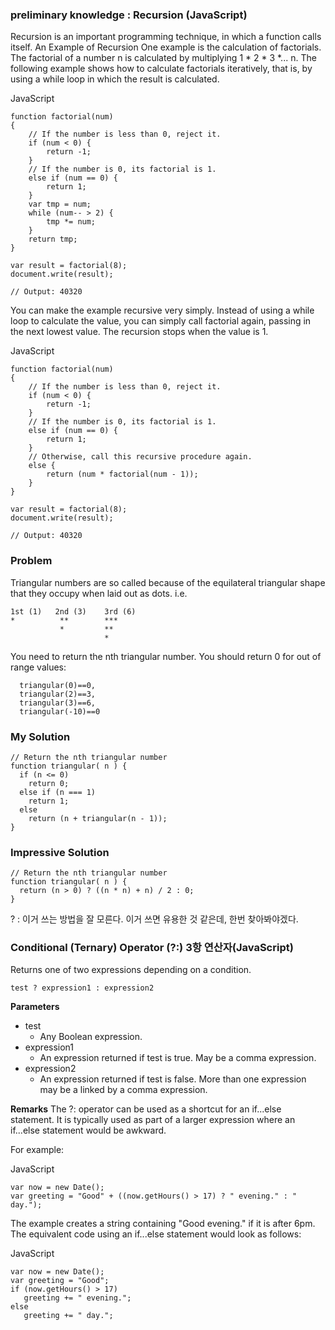 ### preliminary knowledge : Recursion (JavaScript)

Recursion is an important programming technique, in which a function calls itself.
An Example of Recursion
One example is the calculation of factorials. The factorial of a number n is calculated by multiplying 1 * 2 * 3 *... n. The following example shows how to calculate factorials iteratively, that is, by using a while loop in which the result is calculated.

JavaScript

	function factorial(num)
	{
	    // If the number is less than 0, reject it.
	    if (num < 0) {
	        return -1;
	    }
	    // If the number is 0, its factorial is 1.
	    else if (num == 0) {
	        return 1;
	    }
	    var tmp = num;
	    while (num-- > 2) {
	        tmp *= num;
	    }
	    return tmp;
	}

	var result = factorial(8);
	document.write(result);

	// Output: 40320

You can make the example recursive very simply. Instead of using a while loop to calculate the value, you can simply call factorial again, passing in the next lowest value. The recursion stops when the value is 1.

JavaScript

	function factorial(num)
	{
	    // If the number is less than 0, reject it.
	    if (num < 0) {
	        return -1;
	    }
	    // If the number is 0, its factorial is 1.
	    else if (num == 0) {
	        return 1;
	    }
	    // Otherwise, call this recursive procedure again.
	    else {
	        return (num * factorial(num - 1));
	    }
	}

	var result = factorial(8);
	document.write(result);

	// Output: 40320

### Problem

Triangular numbers are so called because of the equilateral triangular shape that they occupy when laid out as dots. i.e.

	1st (1)   2nd (3)    3rd (6)
	*          **        ***
	           *         **
	                     *
                     
You need to return the nth triangular number. You should return 0 for out of range values:

	  triangular(0)==0,
	  triangular(2)==3,
	  triangular(3)==6,
	  triangular(-10)==0
	  
### My Solution

	// Return the nth triangular number
	function triangular( n ) {
	  if (n <= 0)
	    return 0;
	  else if (n === 1)
	    return 1;
	  else
	    return (n + triangular(n - 1));
	}
	
### Impressive Solution

	// Return the nth triangular number
	function triangular( n ) {
	  return (n > 0) ? ((n * n) + n) / 2 : 0;
	}
	
? : 이거 쓰는 방법을 잘 모른다.
이거 쓰면 유용한 것 같은데, 한번 찾아봐야겠다.

### Conditional (Ternary) Operator (?:) 3항 연산자(JavaScript)

Returns one of two expressions depending on a condition.

	test ? expression1 : expression2

__Parameters__
- test
	- Any Boolean expression.
- expression1
	- An expression returned if test is true. May be a comma expression.
- expression2
	- An expression returned if test is false. More than one expression may be a linked by a comma expression.

__Remarks__
The ?: operator can be used as a shortcut for an if...else statement. It is typically used as part of a larger expression where an if...else statement would be awkward. 

For example:

JavaScript

	var now = new Date();
	var greeting = "Good" + ((now.getHours() > 17) ? " evening." : " day.");

The example creates a string containing "Good evening." if it is after 6pm. The equivalent code using an if...else statement would look as follows:

JavaScript

	var now = new Date();
	var greeting = "Good";
	if (now.getHours() > 17)
	   greeting += " evening.";
	else
	   greeting += " day.";


